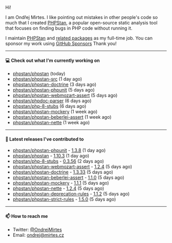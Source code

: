 Hi!

I am Ondřej Mirtes. I like pointing out mistakes in other people's code so much that I created [PHPStan](https://phpstan.org/), a popular open-source static analysis tool that focuses on finding bugs in PHP code without running it.

I maintain [PHPStan](https://github.com/phpstan/phpstan) and [related packages](https://github.com/phpstan/) as my full-time job. You can sponsor my work using [GitHub Sponsors](https://github.com/sponsors/ondrejmirtes) Thank you!

---

#### 💻 Check out what I'm currently working on

- [phpstan/phpstan](https://github.com/phpstan/phpstan) (today)
- [phpstan/phpstan-src](https://github.com/phpstan/phpstan-src) (1 day ago)
- [phpstan/phpstan-doctrine](https://github.com/phpstan/phpstan-doctrine) (3 days ago)
- [phpstan/phpstan-phpunit](https://github.com/phpstan/phpstan-phpunit) (5 days ago)
- [phpstan/phpstan-webmozart-assert](https://github.com/phpstan/phpstan-webmozart-assert) (5 days ago)
- [phpstan/phpdoc-parser](https://github.com/phpstan/phpdoc-parser) (6 days ago)
- [phpstan/php-8-stubs](https://github.com/phpstan/php-8-stubs) (6 days ago)
- [phpstan/phpstan-mockery](https://github.com/phpstan/phpstan-mockery) (1 week ago)
- [phpstan/phpstan-beberlei-assert](https://github.com/phpstan/phpstan-beberlei-assert) (1 week ago)
- [phpstan/phpstan-nette](https://github.com/phpstan/phpstan-nette) (1 week ago)

---

#### 🔭 Latest releases I've contributed to

- [phpstan/phpstan-phpunit](https://github.com/phpstan/phpstan-phpunit) - [1.3.8](https://github.com/phpstan/phpstan-phpunit/releases/tag/1.3.8) (1 day ago)
- [phpstan/phpstan](https://github.com/phpstan/phpstan) - [1.10.3](https://github.com/phpstan/phpstan/releases/tag/1.10.3) (1 day ago)
- [phpstan/php-8-stubs](https://github.com/phpstan/php-8-stubs) - [0.3.56](https://github.com/phpstan/php-8-stubs/releases/tag/0.3.56) (2 days ago)
- [phpstan/phpstan-webmozart-assert](https://github.com/phpstan/phpstan-webmozart-assert) - [1.2.4](https://github.com/phpstan/phpstan-webmozart-assert/releases/tag/1.2.4) (5 days ago)
- [phpstan/phpstan-doctrine](https://github.com/phpstan/phpstan-doctrine) - [1.3.33](https://github.com/phpstan/phpstan-doctrine/releases/tag/1.3.33) (5 days ago)
- [phpstan/phpstan-beberlei-assert](https://github.com/phpstan/phpstan-beberlei-assert) - [1.1.0](https://github.com/phpstan/phpstan-beberlei-assert/releases/tag/1.1.0) (5 days ago)
- [phpstan/phpstan-mockery](https://github.com/phpstan/phpstan-mockery) - [1.1.1](https://github.com/phpstan/phpstan-mockery/releases/tag/1.1.1) (5 days ago)
- [phpstan/phpstan-nette](https://github.com/phpstan/phpstan-nette) - [1.2.4](https://github.com/phpstan/phpstan-nette/releases/tag/1.2.4) (5 days ago)
- [phpstan/phpstan-deprecation-rules](https://github.com/phpstan/phpstan-deprecation-rules) - [1.1.2](https://github.com/phpstan/phpstan-deprecation-rules/releases/tag/1.1.2) (5 days ago)
- [phpstan/phpstan-strict-rules](https://github.com/phpstan/phpstan-strict-rules) - [1.5.0](https://github.com/phpstan/phpstan-strict-rules/releases/tag/1.5.0) (5 days ago)

---

#### 📫 How to reach me

- Twitter: [@OndrejMirtes](https://twitter.com/ondrejmirtes)
- Email: [ondrej@mirtes.cz](mailto:ondrej@mirtes.cz)
